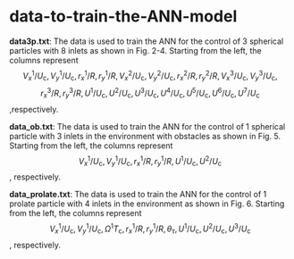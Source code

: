 # data-to-train-the-ANN-model

**data3p.txt**: The data is used to train the ANN for the control of $3$ spherical particles with $8$ inlets as shown in Fig. 2-4. Starting from the left, the columns represent $$V^1_x/U_\mathrm{c}, V^1_y/U_\mathrm{c},r^1_x/R, r^1_y/R,V^2_x/U_\mathrm{c}, V^2_y/U_\mathrm{c},r^2_x/R, r^2_y/R,V^3_x/U_\mathrm{c}, V^3_y/U_\mathrm{c},$$
$$r^3_x/R, r^3_y/R,U^1/U_\mathrm{c},U^2/U_\mathrm{c},U^3/U_\mathrm{c},U^4/U_\mathrm{c},U^5/U_\mathrm{c},U^6/U_\mathrm{c},U^7/U_\mathrm{c}$$,respectively.
                           
**data_ob.txt**: The data is used to train the ANN for the control of $1$ spherical particle with $3$ inlets in the environment with obstacles as shown in Fig. 5. Starting from the left, the columns represent $$V^1_x/U_\mathrm{c}, V^1_y/U_\mathrm{c},r^1_x/R, r^1_y/R,U^1/U_\mathrm{c},U^2/U_\mathrm{c}$$, respectively.     
                           
**data_prolate.txt**: The data is used to train the ANN for the control of $1$ prolate particle with $4$ inlets in the environment as shown in Fig. 6. Starting from the left, the columns represent $$V^1_x/U_\mathrm{c}, V^1_y/U_\mathrm{c}, \Omega^1 T_\mathrm{c},r^1_x/R, r^1_y/R,\theta_\tau, U^1/U_\mathrm{c},U^2/U_\mathrm{c},U^3/U_\mathrm{c}$$, respectively.













